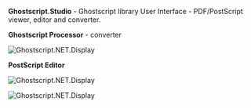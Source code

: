**Ghostscript.Studio** - Ghostscript library User Interface - PDF/PostScript viewer, editor and converter.

**Ghostscript Processor** - converter

![Ghostscript.NET.Display](https://beegoesmoo.co.uk/github/gss-i-1.png)

**PostScript Editor**

![Ghostscript.NET.Display](https://beegoesmoo.co.uk/github/gss-i-2.png)

![Ghostscript.NET.Display](https://beegoesmoo.co.uk/github/gss-i-3.png)
